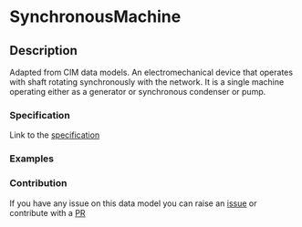 # SynchronousMachine

## Description 

Adapted from CIM data models. An electromechanical device that operates with shaft rotating synchronously with the network. It is a single machine operating either as a generator or synchronous condenser or pump.
### Specification

Link to the [specification](https://smart-data-models.github.io/dataModel.EnergyCIM/SynchronousMachine/doc/spec.md)
### Examples
### Contribution

 If you have any issue on this data model you can raise an [issue](https://github.com/smart-data-models/dataModel.EnergyCIM/issues)  or contribute with a [PR](https://github.com/smart-data-models/dataModel.EnergyCIM/pulls)